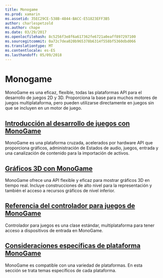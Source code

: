 ```yaml
---
title: Monogame
ms.prod: xamarin
ms.assetid: 35EC29CE-538B-4844-BACC-E51823EFF3B5
author: charlespetzold
ms.author: chape
ms.date: 03/29/2017
ms.openlocfilehash: 8c5256f3e8f6a617362fe6721a0eaff897297100
ms.sourcegitcommit: 0a72c7dea020b965378b6314f558bf5360dbd066
ms.translationtype: MT
ms.contentlocale: es-ES
ms.lasthandoff: 05/09/2018
---
```

# <a name="monogame"></a>Monogame

MonoGame es una eficaz, flexible, todas las plataformas API para el desarrollo de juegos 2D y 3D. Proporciona la base para muchos motores de juegos multiplataforma, pero pueden utilizarse directamente en juegos sin que se incluyen en un motor de juego.

## <a name="introduction-to-game-development-with-monogamegraphics-gamesmonogameintroductionindexmd"></a>[Introducción al desarrollo de juegos con MonoGame](~/graphics-games/monogame/introduction/index.md)

MonoGame es una plataforma cruzada, acelerados por hardware API que proporciona gráficos, administración de Estados de audio, juegos, entrada y una canalización de contenido para la importación de activos.

## <a name="3d-graphics-with-monogamegraphics-gamesmonogame3dindexmd"></a>[Gráficos 3D con MonoGame](~/graphics-games/monogame/3d/index.md)

MonoGame ofrece una API flexible y eficaz para mostrar gráficos 3D en tiempo real. Incluye construcciones de alto nivel para la representación y también el acceso a recursos gráficos de nivel inferior.

## <a name="monogame-gamepad-referencegraphics-gamesmonogameinputmd"></a>[Referencia del controlador para juegos de MonoGame](~/graphics-games/monogame/input.md)

Controlador para juegos es una clase estándar, multiplataforma para tener acceso a dispositivos de entrada en MonoGame.

## <a name="monogame-platform-specific-considerationsgraphics-gamesmonogameplatformsindexmd"></a>[Consideraciones específicas de plataforma MonoGame](~/graphics-games/monogame/platforms/index.md)

MonoGame es compatible con una variedad de plataformas. En esta sección se trata temas específicos de cada plataforma.
